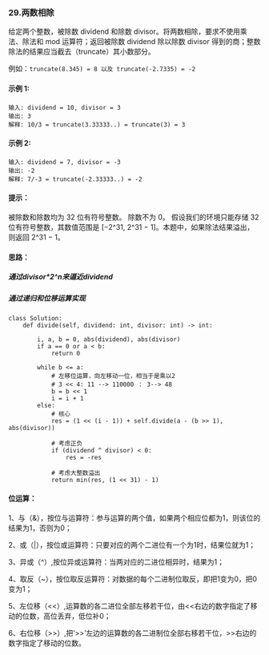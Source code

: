 ### 29.两数相除

给定两个整数，被除数 dividend 和除数 divisor。将两数相除，要求不使用乘法、除法和 mod 运算符；返回被除数 dividend 除以除数 divisor 得到的商；整数除法的结果应当截去（truncate）其小数部分。

例如：`truncate(8.345) = 8 以及 truncate(-2.7335) = -2`

#### 示例 1:

```
输入: dividend = 10, divisor = 3
输出: 3
解释: 10/3 = truncate(3.33333..) = truncate(3) = 3
```

#### 示例 2:

```
输入: dividend = 7, divisor = -3
输出: -2
解释: 7/-3 = truncate(-2.33333..) = -2
```

#### 提示：

被除数和除数均为 32 位有符号整数。
除数不为 0。
假设我们的环境只能存储 32 位有符号整数，其数值范围是 [−2^31,  2^31 − 1]。本题中，如果除法结果溢出，则返回 2^31 − 1。



#### 思路： 

##### 通过divisor*2^n来逼近dividend

##### 通过递归和位移运算实现

```
class Solution:
    def divide(self, dividend: int, divisor: int) -> int:
        
        i, a, b = 0, abs(dividend), abs(divisor)
        if a == 0 or a < b:
            return 0
        
        while b <= a:
            # 左移位运算，向左移动一位，相当于是乘以2
            # 3 << 4: 11 --> 110000 ： 3--> 48
            b = b << 1   
            i = i + 1
        else:
        	# 核心
            res = (1 << (i - 1)) + self.divide(a - (b >> 1), abs(divisor))
            
            # 考虑正负
            if (dividend ^ divisor) < 0:
                res = -res
                
            # 考虑大整数溢出
            return min(res, (1 << 31) - 1)
```

#### 位运算：

1、与（&），按位与运算符：参与运算的两个值，如果两个相应位都为1，则该位的结果为1，否则为0；

2、或（|），按位或运算符：只要对应的两个二进位有一个为1时，结果位就为1；

3、异或（^）,按位异或运算符：当两对应的二进位相异时，结果为1；

4、取反（~），按位取反运算符：对数据的每个二进制位取反，即把1变为0，把0变为1；

5、左位移（<<）,运算数的各二进位全部左移若干位，由<<右边的数字指定了移动的位数，高位丢弃，低位补0；

6、右位移（>>）,把‘>>’左边的运算数的各二进制位全部右移若干位，>>右边的数字指定了移动的位数。